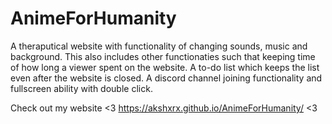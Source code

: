 # AnimeForHumanity
A theraputical website with functionality of changing sounds, music and background. This also includes other functionaties 
such that keeping time of how long a viewer spent on the website. A to-do list which keeps the list even after the website 
is closed. A discord channel joining functionality and fullscreen ability with double click.

Check out my website <3 https://akshxrx.github.io/AnimeForHumanity/ <3
